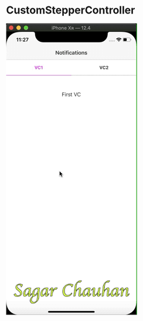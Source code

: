 # CustomStepperController

![Custom Stepper Controller Demo GIF](CustomStepperController/CustomStepperController/Resources/StepperController.gif)

